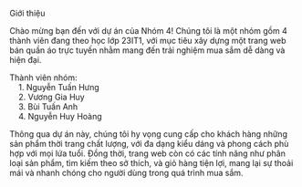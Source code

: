 Giới thiệu

Chào mừng bạn đến với dự án của Nhóm 4! Chúng tôi là một nhóm gồm 4 thành viên đang theo học lớp 23IT1, với mục tiêu xây dựng một trang web bán quần áo trực tuyến nhằm mang đến trải nghiệm mua sắm dễ dàng và hiện đại.

Thành viên nhóm:<br>
&nbsp;&nbsp;&nbsp;&nbsp;1. Nguyễn Tuấn Hưng<br>
&nbsp;&nbsp;&nbsp;&nbsp;2. Vương Gia Huy<br>
&nbsp;&nbsp;&nbsp;&nbsp;3. Bùi Tuấn Anh<br>
&nbsp;&nbsp;&nbsp;&nbsp;4. Nguyễn Huy Hoàng<br>


Thông qua dự án này, chúng tôi hy vọng cung cấp cho khách hàng những sản phẩm thời trang chất lượng, với đa dạng kiểu dáng và phong cách phù hợp với mọi lứa tuổi. Đồng thời, trang web còn có các tính năng như phân loại sản phẩm, tìm kiếm theo sở thích, và giỏ hàng tiện lợi, mang lại sự thoải mái và nhanh chóng cho người dùng trong quá trình mua sắm.
